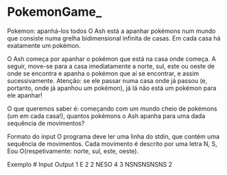 # PokemonGame_

Pokemon: apanhá-los todos
O Ash está a apanhar pokémons num mundo que consiste numa grelha bidimensional infinita de casas. Em cada casa há exatamente um pokémon.

O Ash começa por apanhar o pokémon que está na casa onde começa. A seguir, move-se para a casa imediatamente a norte, sul, este ou oeste de onde se encontra e apanha o pokémon que aí se encontrar, e assim sucessivamente. Atenção: se ele passar numa casa onde já passou (e, portanto, onde já apanhou um pokémon), já lá não está um pokémon para ele apanhar!

O que queremos saber é: começando com um mundo cheio de pokémons (um em cada casa!), quantos pokémons o Ash apanha para uma dada sequência de movimentos?

Formato do input
O programa deve ler uma linha do stdin, que contém uma sequência de movimentos. Cada movimento é descrito por uma letra N, S, Eou O(respetivamente: norte, sul, este, oeste).

Exemplo #	Input	      Output
1	        E	          2
2	        NESO	      4
3	        NSNSNSNSNS	2
